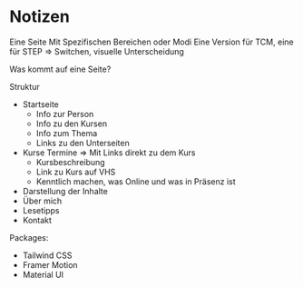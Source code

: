 # Notizen

Eine Seite
Mit Spezifischen Bereichen oder Modi
Eine Version für TCM, eine für STEP
=> Switchen, visuelle Unterscheidung

Was kommt auf eine Seite?

Struktur

- Startseite
    - Info zur Person
    - Info zu den Kursen
    - Info zum Thema
    - Links zu den Unterseiten
- Kurse Termine => Mit Links direkt zu dem Kurs
    - Kursbeschreibung
    - Link zu Kurs auf VHS
    - Kenntlich machen, was Online und was in Präsenz ist
- Darstellung der Inhalte
- Über mich
- Lesetipps
- Kontakt

Packages:

- Tailwind CSS
- Framer Motion
- Material UI
